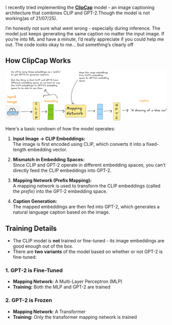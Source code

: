 I recently tried implementing the [**ClipCap**](https://arxiv.org/pdf/2111.09734) model - an image captioning architecture that combines CLIP and GPT-2.Though the model is not working(as of 21/07/25).

I’m honestly not sure what went wrong - especially during inference. The model just keeps generating the same caption no matter the input image. If you’re into ML and have a minute, I’d really appreciate if you could help me out. The code looks okay to me… but something’s clearly off

## How ClipCap Works

![A high level overview of ClipCap Model](clipcap.png)

Here's a basic rundown of how the model operates:

1. **Input Image → CLIP Embeddings:**  
   The image is first encoded using CLIP, which converts it into a fixed-length embedding vector.

2. **Mismatch in Embedding Spaces:**  
   Since CLIP and GPT-2 operate in different embedding spaces, you can't directly feed the CLIP embeddings into GPT-2.

3. **Mapping Network (Prefix Mapping):**  
   A mapping network is used to transform the CLIP embeddings (called the *prefix*) into the GPT-2 embedding space.

4. **Caption Generation:**  
   The mapped embeddings are then fed into GPT-2, which generates a natural language caption based on the image.

## Training Details

- The CLIP model is **not** trained or fine-tuned - its image embeddings are good enough out of the box.
- There are **two variants** of the model based on whether or not GPT-2 is fine-tuned:

### 1. GPT-2 is Fine-Tuned
- **Mapping Network:** A Multi-Layer Perceptron (MLP)
- **Training:** Both the MLP and GPT-2 are trained

### 2. GPT-2 is Frozen
- **Mapping Network:** A Transformer
- **Training:** Only the transformer mapping network is trained


